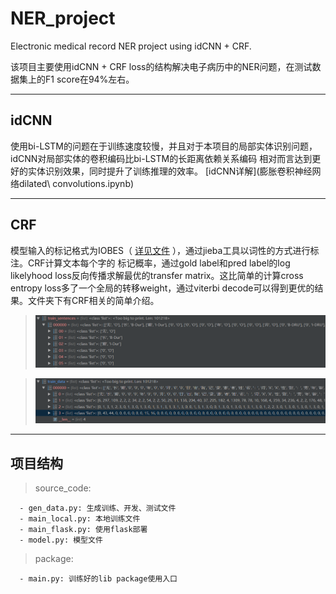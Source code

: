 # NER_project
Electronic medical record NER project using idCNN + CRF.

该项目主要使用idCNN + CRF loss的结构解决电子病历中的NER问题，在测试数据集上的F1 score在94%左右。

---
## idCNN
使用bi-LSTM的问题在于训练速度较慢，并且对于本项目的局部实体识别问题，idCNN对局部实体的卷积编码比bi-LSTM的长距离依赖关系编码
相对而言达到更好的实体识别效果，同时提升了训练推理的效率。 
[idCNN详解](膨胀卷积神经网络dilated\ convolutions.ipynb)

---
## CRF
模型输入的标记格式为IOBES（ [详见文件](电子病历实体识别项目.ipynb) ），通过jieba工具以词性的方式进行标注。CRF计算文本每个字的
标记概率，通过gold label和pred label的log likelyhood loss反向传播求解最优的transfer matrix。这比简单的计算cross entropy
 loss多了一个全局的转移weight，通过viterbi decode可以得到更优的结果。文件夹下有CRF相关的简单介绍。
 
 > ![pic1](source_code/pic/pic1.png)
 
 > ![pic2](source_code/pic/pic2.png)
 
 ---
 ## 项目结构
 > source_code:
 
      - gen_data.py: 生成训练、开发、测试文件
      - main_local.py: 本地训练文件
      - main_flask.py: 使用flask部署
      - model.py: 模型文件
 > package:
 
      - main.py: 训练好的lib package使用入口
      
